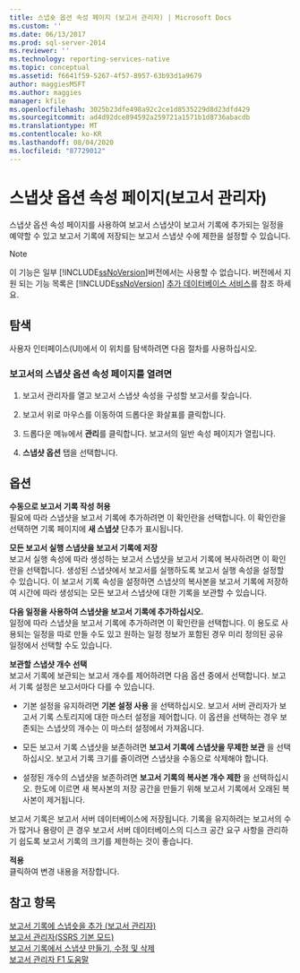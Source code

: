 ```yaml
---
title: 스냅숏 옵션 속성 페이지 (보고서 관리자) | Microsoft Docs
ms.custom: ''
ms.date: 06/13/2017
ms.prod: sql-server-2014
ms.reviewer: ''
ms.technology: reporting-services-native
ms.topic: conceptual
ms.assetid: f6641f59-5267-4f57-8957-63b93d1a9679
author: maggiesMSFT
ms.author: maggies
manager: kfile
ms.openlocfilehash: 3025b23dfe498a92c2ce1d8535229d8d23dfd429
ms.sourcegitcommit: ad4d92dce894592a259721a1571b1d8736abacdb
ms.translationtype: MT
ms.contentlocale: ko-KR
ms.lasthandoff: 08/04/2020
ms.locfileid: "87729012"
---
```

# <a name="snapshot-options-properties-page-report-manager"></a>스냅샷 옵션 속성 페이지(보고서 관리자)
  스냅샷 옵션 속성 페이지를 사용하여 보고서 스냅샷이 보고서 기록에 추가되는 일정을 예약할 수 있고 보고서 기록에 저장되는 보고서 스냅샷 수에 제한을 설정할 수 있습니다.  
  
> [!NOTE]  
>  이 기능은 일부 [!INCLUDE[ssNoVersion](../includes/ssnoversion-md.md)]버전에서는 사용할 수 없습니다. 버전에서 지원 되는 기능 목록은 [!INCLUDE[ssNoVersion](../includes/ssnoversion-md.md)] [추가 데이터베이스 서비스](../../2014/getting-started/features-supported-by-the-editions-of-sql-server-2014.md#Add_DBServices)를 참조 하세요.  
  
## <a name="navigation"></a>탐색  
 사용자 인터페이스(UI)에서 이 위치를 탐색하려면 다음 절차를 사용하십시오.  
  
### <a name="to-open-the-snapshot-options-properties-page-for-a-report"></a>보고서의 스냅샷 옵션 속성 페이지를 열려면  
  
1.  보고서 관리자를 열고 보고서 스냅샷 속성을 구성할 보고서를 찾습니다.  
  
2.  보고서 위로 마우스를 이동하여 드롭다운 화살표를 클릭합니다.  
  
3.  드롭다운 메뉴에서 **관리**를 클릭합니다. 보고서의 일반 속성 페이지가 열립니다.  
  
4.  **스냅샷 옵션** 탭을 선택합니다.  
  
## <a name="options"></a>옵션  
 **수동으로 보고서 기록 작성 허용**  
 필요에 따라 스냅샷을 보고서 기록에 추가하려면 이 확인란을 선택합니다. 이 확인란을 선택하면 기록 페이지에 **새 스냅샷** 단추가 표시됩니다.  
  
 **모든 보고서 실행 스냅샷을 보고서 기록에 저장**  
 보고서 실행 속성에 따라 생성하는 보고서 스냅샷을 보고서 기록에 복사하려면 이 확인란을 선택합니다. 생성된 스냅샷에서 보고서를 실행하도록 보고서 실행 속성을 설정할 수 있습니다. 이 보고서 기록 속성을 설정하면 스냅샷의 복사본을 보고서 기록에 저장하여 시간에 따라 생성되는 모든 보고서 스냅샷에 대한 기록을 보관할 수 있습니다.  
  
 **다음 일정을 사용하여 스냅샷을 보고서 기록에 추가하십시오.**  
 일정에 따라 스냅샷을 보고서 기록에 추가하려면 이 확인란을 선택합니다. 이 용도로 사용되는 일정을 따로 만들 수도 있고 원하는 일정 정보가 포함된 경우 미리 정의된 공유 일정에서 선택할 수도 있습니다.  
  
 **보관할 스냅샷 개수 선택**  
 보고서 기록에 보관되는 보고서 개수를 제어하려면 다음 옵션 중에서 선택합니다. 보고서 기록 설정은 보고서마다 다를 수 있습니다.  
  
-   기본 설정을 유지하려면 **기본 설정 사용** 을 선택하십시오. 보고서 서버 관리자가 보고서 기록 스토리지에 대한 마스터 설정을 제어합니다. 이 옵션을 선택하는 경우 보존되는 스냅샷의 개수는 이 마스터 설정에서 가져옵니다.  
  
-   모든 보고서 기록 스냅샷을 보존하려면 **보고서 기록에 스냅샷을 무제한 보관** 을 선택하십시오. 보고서 기록 크기를 줄이려면 스냅샷을 수동으로 삭제해야 합니다.  
  
-   설정된 개수의 스냅샷을 보존하려면 **보고서 기록의 복사본 개수 제한** 을 선택하십시오. 한도에 이르면 새 복사본의 저장 공간을 만들기 위해 보고서 기록에서 오래된 복사본이 제거됩니다.  
  
 보고서 기록은 보고서 서버 데이터베이스에 저장됩니다. 기록을 유지하려는 보고서의 수가 많거나 용량이 큰 경우 보고서 서버 데이터베이스의 디스크 공간 요구 사항을 관리하기 쉽도록 보고서 기록의 크기를 제한하는 것이 좋습니다.  
  
 **적용**  
 클릭하여 변경 내용을 저장합니다.  
  
## <a name="see-also"></a>참고 항목  
 [보고서 기록에 스냅숏을 추가 &#40;보고서 관리자&#41;](report-server/add-a-snapshot-to-report-history-report-manager.md)   
 [보고서 관리자&#40;SSRS 기본 모드&#41;](../../2014/reporting-services/report-manager-ssrs-native-mode.md)   
 [보고서 기록에서 스냅샷 만들기, 수정 및 삭제](report-server/create-modify-and-delete-snapshots-in-report-history.md)   
 [보고서 관리자 F1 도움말](../../2014/reporting-services/report-manager-f1-help.md)  
  
  
